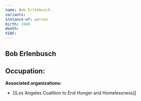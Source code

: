 ```yaml
---
name: Bob Erlenbusch
variants: 
instance-of: person
birth: 1949
death: 
VIAF: 
---
```

## Bob Erlenbusch

**Occupation:** 
- 

**Associated organizations:** 
- [[Los Angeles Coalition to End Hunger and Homelessness]]